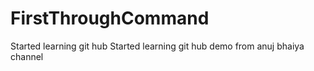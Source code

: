 # FirstThroughCommand
Started learning git hub
Started learning git hub demo from anuj bhaiya channel
